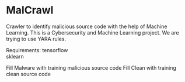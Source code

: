 # MalCrawl

Crawler to identify malicious source code with the help of Machine Learning. This is a Cybersecurity and Machine Learning project. 
We are trying to use YARA rules. 

Requirements:
  tensorflow  
  sklearn

Fill Malware with training malicious source code
Fill Clean with training clean source code
